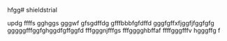 hfgg# shieldstrial

updg
ffffs
gghggs
gggwf
gfsgdffdg
gfffbbbfgfdffd
gggfgffхfjggfjfggfgfg
gggggfffggfghggdfgffggfd
fffgggnjfffgs
fffgggghbffaf
ffffgggfffv
hgggffg
f
